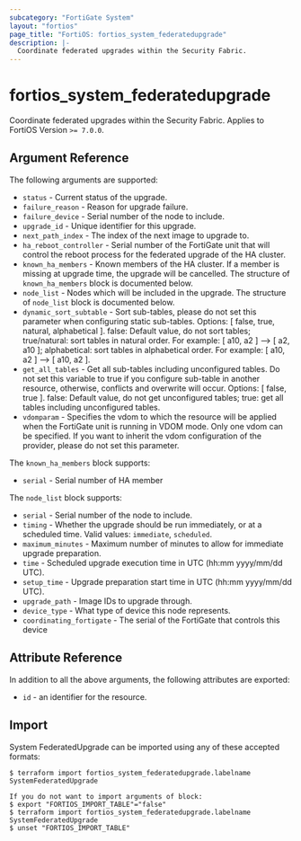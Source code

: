 ```yaml
---
subcategory: "FortiGate System"
layout: "fortios"
page_title: "FortiOS: fortios_system_federatedupgrade"
description: |-
  Coordinate federated upgrades within the Security Fabric.
---
```


# fortios_system_federatedupgrade
Coordinate federated upgrades within the Security Fabric. Applies to FortiOS Version `>= 7.0.0`.

## Argument Reference

The following arguments are supported:

* `status` - Current status of the upgrade.
* `failure_reason` - Reason for upgrade failure.
* `failure_device` - Serial number of the node to include.
* `upgrade_id` - Unique identifier for this upgrade.
* `next_path_index` - The index of the next image to upgrade to.
* `ha_reboot_controller` - Serial number of the FortiGate unit that will control the reboot process for the federated upgrade of the HA cluster.
* `known_ha_members` - Known members of the HA cluster. If a member is missing at upgrade time, the upgrade will be cancelled. The structure of `known_ha_members` block is documented below.
* `node_list` - Nodes which will be included in the upgrade. The structure of `node_list` block is documented below.
* `dynamic_sort_subtable` - Sort sub-tables, please do not set this parameter when configuring static sub-tables. Options: [ false, true, natural, alphabetical ]. false: Default value, do not sort tables; true/natural: sort tables in natural order. For example: [ a10, a2 ] --> [ a2, a10 ]; alphabetical: sort tables in alphabetical order. For example: [ a10, a2 ] --> [ a10, a2 ].
* `get_all_tables` - Get all sub-tables including unconfigured tables. Do not set this variable to true if you configure sub-table in another resource, otherwise, conflicts and overwrite will occur. Options: [ false, true ]. false: Default value, do not get unconfigured tables; true: get all tables including unconfigured tables. 
* `vdomparam` - Specifies the vdom to which the resource will be applied when the FortiGate unit is running in VDOM mode. Only one vdom can be specified. If you want to inherit the vdom configuration of the provider, please do not set this parameter.

The `known_ha_members` block supports:

* `serial` - Serial number of HA member

The `node_list` block supports:

* `serial` - Serial number of the node to include.
* `timing` - Whether the upgrade should be run immediately, or at a scheduled time. Valid values: `immediate`, `scheduled`.
* `maximum_minutes` - Maximum number of minutes to allow for immediate upgrade preparation.
* `time` - Scheduled upgrade execution time in UTC (hh:mm yyyy/mm/dd UTC).
* `setup_time` - Upgrade preparation start time in UTC (hh:mm yyyy/mm/dd UTC).
* `upgrade_path` - Image IDs to upgrade through.
* `device_type` - What type of device this node represents.
* `coordinating_fortigate` - The serial of the FortiGate that controls this device


## Attribute Reference

In addition to all the above arguments, the following attributes are exported:
* `id` - an identifier for the resource.

## Import

System FederatedUpgrade can be imported using any of these accepted formats:
```
$ terraform import fortios_system_federatedupgrade.labelname SystemFederatedUpgrade

If you do not want to import arguments of block:
$ export "FORTIOS_IMPORT_TABLE"="false"
$ terraform import fortios_system_federatedupgrade.labelname SystemFederatedUpgrade
$ unset "FORTIOS_IMPORT_TABLE"
```
